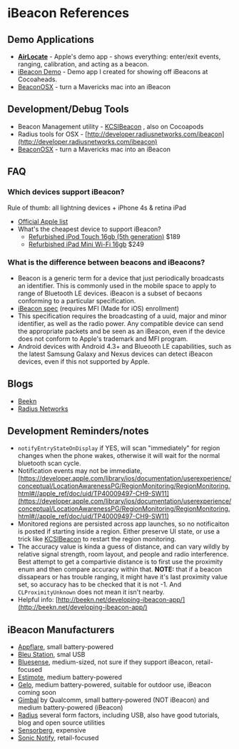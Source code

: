 iBeacon References
=======

## Demo Applications
* [__AirLocate__](https://developer.apple.com/library/ios/samplecode/AirLocate/Introduction/Intro.html) - Apple's demo app - shows everything: enter/exit events, ranging, calibration, and acting as a beacon. 
* [iBeacon Demo](https://github.com/mikekatz/iBeacon-Demo) - Demo app I created for showing off iBeacons at Cocoaheads.
* [BeaconOSX](https://github.com/mttrb/BeaconOSX) - turn a Mavericks mac into an iBeacon


## Development/Debug Tools
* Beacon Management utility - [KCSIBeacon](https://github.com/KinveyLabs/KCSIBeacon/) , also on Cocoapods
* Radius tools for OSX - [http://developer.radiusnetworks.com/ibeacon](http://developer.radiusnetworks.com/ibeacon)
* [BeaconOSX](https://github.com/mttrb/BeaconOSX) - turn a Mavericks mac into an iBeacon

## FAQ
### Which devices support iBeacon?
Rule of thumb: all lightning devices + iPhone 4s & retina iPad
* [Official Apple list](http://support.apple.com/kb/HT6048)
* What's the cheapest device to support iBeacon?
     * [Refurbished iPod Touch 16gb (5th generation)](http://store.apple.com/us/browse/home/specialdeals/ipod/ipod_touch) $189
     * [Refurbished iPad Mini Wi-Fi 16gb](http://store.apple.com/us/browse/home/specialdeals/ipad/ipad_mini/wi_fi) $249

### What is the difference between beacons and iBeacons?
* Beacon is a generic term for a device that just periodically broadcasts an identifier. This is commonly used in the mobile space to apply to range of Bluetooth LE devices. iBeacon is a subset of becaons conforming to a particular specification.
* [iBeacon spec](https://mfi.apple.com/) (requires MFI (Made for iOS) enrollment)
* This specification requires the broadcasting of a uuid, major and minor identifier, as well as the radio power. Any compatible device can send the appropriate packets and be seen as an iBeacon, even if the device does not conform to Apple's trademark and MFI program.
* Android devices with Android 4.3+ and Blueooth LE capabilities, such as the latest Samsung Galaxy and Nexus devices can detect iBeacon devices, even if this not supported by Apple. 

## Blogs
* [Beekn](http://beekn.net/)
* [Radius Networks](http://developer.radiusnetworks.com/blog/)

## Development Reminders/notes
* `notifyEntryStateOnDisplay` if YES, will scan "immediately" for region changes when the phone wakes, otherwise it will wait for the normal bluetooth scan cycle.
* Notification events may not be immediate, [https://developer.apple.com/library/ios/documentation/userexperience/conceptual/LocationAwarenessPG/RegionMonitoring/RegionMonitoring.html#//apple_ref/doc/uid/TP40009497-CH9-SW11](https://developer.apple.com/library/ios/documentation/userexperience/conceptual/LocationAwarenessPG/RegionMonitoring/RegionMonitoring.html#//apple_ref/doc/uid/TP40009497-CH9-SW11)
* Monitored regions are persisted across app launches, so no notificaiton is posted if starting inside a region. Either preserve UI state, or use a trick like  [KCSIBeacon](https://github.com/KinveyLabs/KCSIBeacon/) to restart the region monitoring. 
* The accuracy value is kinda a guess of distance, and can vary wildly by relative signal strength, room layout, and people and radio interference. Best attempt to get a compartivie distance is to first use the proximity enum and then compare accuracy within that. __NOTE:__ that if a beacon dissapears or has trouble ranging, it might have it's last proximity value set, so accuracy has to be checked that it is not -1. And `CLProximityUnknown` does not mean it isn't nearby.
* Helpful info: [http://beekn.net/developing-ibeacon-app/](http://beekn.net/developing-ibeacon-app/)

## iBeacon Manufacturers
* [Appflare](http://www.appflare.com/buy-beacons-now/), small battery-powered
* [Bleu Station](http://twocanoes.com/bleu), smal USB
* [Bluesense](http://bluesensenetworks.com/shop/), medium-sized, not sure if they support iBeacon, retail-focused
* [Estimote](http://estimote.com/), medium battery-powered
* [Gelo](http://www.gelosite.com), medium battery-powered, suitable for outdoor use, iBeacon coming soon
* [Gimbal](https://gimbal.com/) by Qualcomm, small battery-powered (NOT iBeacon) and medium battery-powered (iBeacon)
* [Radius](http://www.radiusnetworks.com) several form factors, including USB, also have good tutorials, blog and open source utilities
* [Sensorberg](http://www.sensorberg.com/), expensive
* [Sonic Notify](https://sonicnotify.com/), retail-focused
